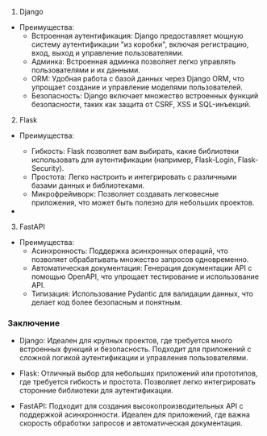 

 1. Django

- Преимущества:
  - Встроенная аутентификация: Django предоставляет мощную систему аутентификации "из коробки", включая регистрацию, вход, выход и управление пользователями.
  - Админка: Встроенная админка позволяет легко управлять пользователями и их данными.
  - ORM: Удобная работа с базой данных через Django ORM, что упрощает создание и управление моделями пользователей.
  - Безопасность: Django включает множество встроенных функций безопасности, таких как защита от CSRF, XSS и SQL-инъекций.


 2. Flask

- Преимущества:
  - Гибкость: Flask позволяет вам выбирать, какие библиотеки использовать для аутентификации (например, Flask-Login, Flask-Security).
  - Простота: Легко настроить и интегрировать с различными базами данных и библиотеками.
  - Микрофреймворк: Позволяет создавать легковесные приложения, что может быть полезно для небольших проектов.

-
  

3. FastAPI

- Преимущества:
  - Асинхронность: Поддержка асинхронных операций, что позволяет обрабатывать множество запросов одновременно.
  - Автоматическая документация: Генерация документации API с помощью OpenAPI, что упрощает тестирование и использование API.
  - Типизация: Использование Pydantic для валидации данных, что делает код более безопасным и понятным.



### Заключение

- Django: Идеален для крупных проектов, где требуется много встроенных функций и безопасность. Подходит для приложений с сложной логикой аутентификации и управления пользователями.
  
- Flask: Отличный выбор для небольших приложений или прототипов, где требуется гибкость и простота. Позволяет легко интегрировать сторонние библиотеки для аутентификации.

- FastAPI: Подходит для создания высокопроизводительных API с поддержкой асинхронности. Идеален для приложений, где важна скорость обработки запросов и автоматическая документация.

